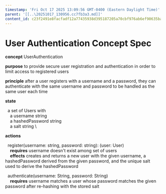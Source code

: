 ```yaml
---
timestamp: 'Fri Oct 17 2025 13:09:56 GMT-0400 (Eastern Daylight Time)'
parent: '[[..\20251017_130956.cc7fb3a3.md]]'
content_id: c23f2491e8facfadf12a77435938d395187205a70cbf976ab6ef90635bad9bac
---
```


# User Authentication Concept Spec

**concept** UserAuthentication

**purpose** to provide secure user registration and authentication in order to limit access to registered users

**principle** after a user registers with a username and a password, they can authenticate with the same username and password to be handled as the same user each time

**state**

  a set of Users with \
    a username string \
    a hashedPassword string \
    a salt string \\

**actions**

  register(username: string, password: string): (user: User) \
    **requires** username doesn't exist among set of users \
    **effects** creates and returns a new user with the given username, a hashedPassword derived from the given password, and the unique salt used to derive the hashedPassword

  authenticate(username: String, password: String) \
    **requires** username matches a user whose password matches the given password after re-hashing with the stored salt
